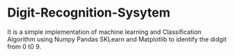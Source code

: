# Digit-Recognition-Sysytem

It is a simple implementation of machine learning and Classification Algorithm using Numpy Pandas SKLearn and Matplotlib to identify the didgit from 0 t0 9.
